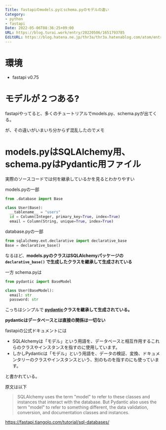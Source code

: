 ```yaml
---
Title: fastapiのmodels.pyとschema.pyのモデルの違い
Category:
- python
- fastapi
Date: 2022-05-06T08:36:25+09:00
URL: https://blog.turai.work/entry/20220506/1651793785
EditURL: https://blog.hatena.ne.jp/thr3a/thr3a.hatenablog.com/atom/entry/13574176438089652112
---
```


# 環境

- fastapi v0.75

# モデルが２つある?

fastapiやってると、多くのチュートリアルでmodels.py、schema.pyが出てくる。

が、その違いがいまいち分からず混乱したのでメモ

# models.pyはSQLAlchemy用、schema.pyはPydantic用ファイル

実際のソースコードでは何を継承しているかを見るとわかりやすい

models.pyの一部

```python
from .database import Base

class User(Base):
  __tablename__ = "users"
  id = Column(Integer, primary_key=True, index=True)
  email = Column(String, unique=True, index=True)
```

database.pyの一部

```python
from sqlalchemy.ext.declarative import declarative_base
Base = declarative_base()
```

なるほど、**models.pyのクラスはSQLAlchemyパッケージの `declarative_base()` で生成したクラスを継承して生成されている**

一方 schema.pyは

```python
from pydantic import BaseModel

class User(BaseModel):
  email: str
  password: str
```

こっちはシンプルで **[pydantic](https://pydantic-docs.helpmanual.io/)クラスを継承して生成されている。**

**pydanticはデータベースとは直接の関係は一切ない**

fastapiの公式ドキュメントには

- SQLAlchemyは「モデル」という用語を、データベースと相互作用するこれらのクラスやインスタンスを指すのに使用しています。
- しかしPydanticは「モデル」という用語を、データの検証、変換、ドキュメンタリーのクラスやインスタンスという、別のものを指すのにも使っています。

と書かれている。

原文は以下

> SQLAlchemy uses the term "model" to refer to these classes and instances that interact with the database.
> But Pydantic also uses the term "model" to refer to something different, the data validation, conversion, and documentation classes and instances.

https://fastapi.tiangolo.com/tutorial/sql-databases/
